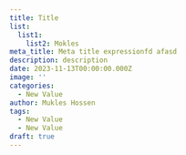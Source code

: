 ```yaml
---
title: Title
list:
  list1:
    list2: Mokles
meta_title: Meta title expressionfd afasd
description: description
date: 2023-11-13T00:00:00.000Z
image: ''
categories:
  - New Value
author: Mukles Hossen
tags:
  - New Value
  - New Value
draft: true
---
```

